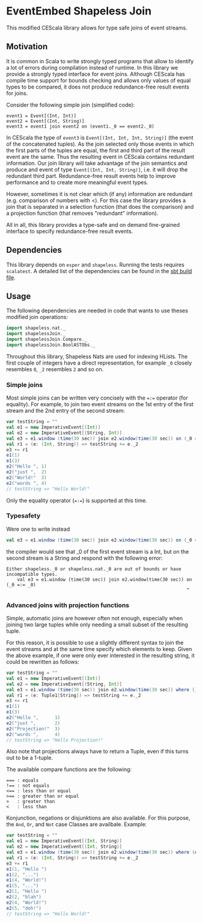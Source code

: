 EventEmbed Shapeless Join
=========================

This modified CEScala library allows for type safe joins of event streams.

## Motivation
It is common in Scala to write strongly typed programs that allow to identify a lot of errors
during compilation instead of runtime. In this library we provide a strongly typed interface
for event joins. Although CEScala has compile time support for bounds checking and allows only
values of equal types to be compared, it does not produce redundance-free result events for
joins.

Consider the following simple join (simplified code):

```
event1 = Event[(Int, Int)]
event2 = Event[(Int, String)]
event3 = event1 join event2 on (event1._0 == event2._0)
```

In CEScala the type of `event3` is `Event[(Int, Int, Int, String)]` (the event of the concatenated
tuples). As the join selected only those events in which the first parts of the tuples are equal,
the first and third part of the result event are the same. Thus the resulting event in CEScala
contains redundant information. Our join library will take advantage of the join semantics and
produce and event of type `Event[(Int, Int, String)]`, i.e. it will drop the redundant third part.
Redundance-free result events help to improve performance and to create more meaningful event types.

However, sometimes it is not clear which (if any) information are redundant (e.g. comparison of numbers with
<). For this case the library provides a join that is separated in a selection function (that does
the comparison) and a projection function (that removes "redundant" information).

All in all, this library provides a type-safe and on demand fine-grained  interface to specify
redundance-free result events.

## Dependencies
This library depends on `esper` and `shapeless`. Running the tests requires `scalatest`. A detailed
list of the dependencies can be found in the [sbt build file](build.sbt).

## Usage
The following dependencies are needed in code that wants to use theses modified join operations:

```scala
import shapeless.nat._
import shapelessJoin._
import shapelessJoin.Compare._
import shapelessJoin.BoolASTObs._
```

Throughout this library, Shapeless Nats are used for indexing HLists.
The first couple of integers have a direct representation, for example
`_0` closely resembles `0`, `_2` resembles `2` and so on.


### Simple joins
Most simple joins can be written very concisely with the `=:=` operator (for equality).
For example, to join two event streams on the 1st entry of the first stream and the
2nd entry of the second stream:
```scala
var testString = ""
val e1 = new ImperativeEvent[(Int)]
val e2 = new ImperativeEvent[(String, Int)]
val e3 = e1.window (time(30 sec)) join e2.window(time(30 sec)) on (_0 =:= _1)
val r1 = (e: (Int, String)) => testString += e._2
e3 += r1
e1(1)
e1(3)
e2("Hello ", 1)
e2("just ",  2)
e2("World!"  3)
e2("words ", 4)
// testString => "Hello World!"
```

Only the equality operator (`=:=`) is supported at this time.

### Typesafety
Were one to write instead
```scala
val e3 = e1.window (time(30 sec)) join e2.window(time(30 sec)) on (_0 =:= _0)
```
the compiler would see that _0 of the first event stream is a Int,
but on the second stream is a String and respond with the following error:
```
Either shapeless._0 or shapeless.nat._0 are out of bounds or have incompatible types.
    val e3 = e1.window (time(30 sec)) join e2.window(time(30 sec)) on (_0 =:= _0)
                                                                   ^
```

### Advanced joins with projection functions
Simple, automatic joins are however often not enough, especially when
joining two large tuples while only needing a small subset of the resulting
tuple.

For this reason, it is possible to use a slightly different syntax to join the
event streams and at the same time specify which elements to keep.
Given the above example, if one were only ever interested in the resulting string,
it could be rewritten as follows:
```scala
var testString = ""
val e1 = new ImperativeEvent[(Int)]
val e2 = new ImperativeEvent[(String, Int)]
val e3 = e1.window (time(30 sec)) join e2.window(time(30 sec)) where (_0 === _1, (x, y) => { Tuple1(y._1) })
val r1 = (e: Tuple1[String]) => testString += e._2
e3 += r1
e1(1)
e1(3)
e2("Hello ",      1)
e2("just ",       2)
e2("Projection!"  3)
e2("words ",      4)
// testString => "Hello Projection!"
```

Also note that projections always have to return a Tuple, even if this turns out to be a 1-tuple.

The available compare functions are the following:
```
=== : equals
!== : not equals
<== : less than or equal
>== : greater than or equal
>   : greater than
<   : less than
```

Konjunction, negations or disjunktions are also available.
For this purpose, the `And`, `Or`, and `Not` case Classes are availbale. Example:

```scala
var testString = ""
val e1 = new ImperativeEvent[(Int, String)]
val e2 = new ImperativeEvent[(Int, String)]
val e3 = e1.window (time(30 sec)) join e2.window(time(30 sec)) where (And(_0 === _0, _1 === _1), (x, y) => { (y._1, y._2) })
val r1 = (e: (Int, String)) => testString += e._2
e3 += r1
e1(1, "Hello ")
e1(2, "...")
e1(4, "World!")
e1(5, "...")
e2(1, "Hello ")
e2(2, "blah")
e2(4, "World!")
e2(5, "doh!")
// testString => "Hello World!"
```
